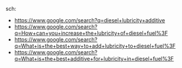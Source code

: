 sch:
- https://www.google.com/search?q=diesel+lubricity+additive
- https://www.google.com/search?q=How+can+you+increase+the+lubricity+of+diesel+fuel%3F
- https://www.google.com/search?q=What+is+the+best+way+to+add+lubricity+to+diesel+fuel%3F
- https://www.google.com/search?q=What+is+the+best+additive+for+lubricity+in+diesel+fuel%3F
